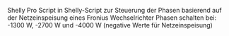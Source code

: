 Shelly Pro Script in Shelly-Script zur Steuerung der Phasen basierend auf der Netzeinspeisung eines Fronius Wechselrichter
Phasen schalten bei: -1300 W, -2700 W und -4000 W (negative Werte für Netzeinspeisung)
